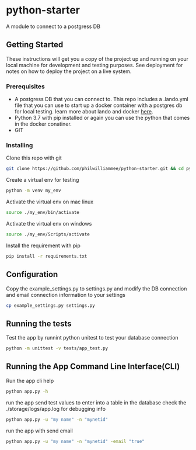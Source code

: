 # python-starter

A module to connect to a postgress DB

## Getting Started

These instructions will get you a copy of the project up and running on your local machine for development and testing purposes. See deployment for notes on how to deploy the project on a live system.

### Prerequisites

* A postgress DB that you can connect to. This repo includes a .lando.yml file that you can use to start up a docker container with a postgres db for local testing. learn more about lando and docker [here](https://docs.devwithlando.io/).
* Python 3.7 with pip installed or again you can use the python that comes in the docker conatiner.
* GIT

### Installing

Clone this repo with git

```bash
git clone https://github.com/philwilliammee/python-starter.git && cd python-starter
```

Create a virtual env for testing

```bash
python -m venv my_env
```

Activate the virtual env on mac linux

```bash
source ./my_env/bin/activate
```

Activate the virtual env on windows

```bash
source ./my_env/Scripts/activate
```

Install the requirement with pip

```bash
pip install -r requirements.txt
```

## Configuration

Copy the example_settings.py to settings.py and modify the DB connection and email connection information to your settings

```bash
cp example_settings.py settings.py
```

## Running the tests

Test the app by runnint python unitest to test your database connection

```bash
python -m unittest -v tests/app_test.py
```

## Running the App Command Line Interface(CLI)

Run the app cli help

```bash
python app.py -h
```

run the app send test values to enter into a table in the database check the ./storage/logs/app.log for debugging info

```bash
python app.py -u "my name" -n "mynetid"
```

run the app with send email

```bash
python app.py -u "my name" -n "mynetid" -email "true"
```
